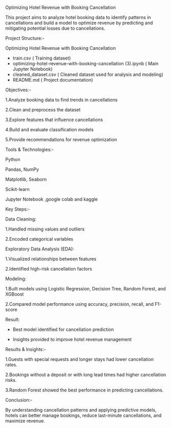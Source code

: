 Optimizing Hotel Revenue with Booking Cancellation

This project aims to analyze hotel booking data to identify patterns in cancellations and build a model to optimize revenue by predicting and mitigating potential losses due to cancellations.

Project Structure:-

Optimizing Hotel Revenue with Booking Cancellation

- train.csv                                ( Training dataset)
- optimizing-hotel-revenue-with-booking-cancellation (3).ipynb  ( Main Jupyter Notebook)
- cleaned_dataset.csv                      ( Cleaned dataset used for analysis and modeling)
- README.md                                ( Project documentation)

Objectives:-

1.Analyze booking data to find trends in cancellations

2.Clean and preprocess the dataset

3.Explore features that influence cancellations

4.Build and evaluate classification models

5.Provide recommendations for revenue optimization

Tools & Technologies:-

Python

Pandas, NumPy

Matplotlib, Seaborn

Scikit-learn

Jupyter Notebook ,google colab and kaggle

Key Steps:-

Data Cleaning:

1.Handled missing values and outliers

2.Encoded categorical variables

Exploratory Data Analysis (EDA):

1.Visualized relationships between features

2.Identified high-risk cancellation factors

Modeling:

1.Built models using Logistic Regression, Decision Tree, Random Forest, and XGBoost

2.Compared model performance using accuracy, precision, recall, and F1-score

Result:

- Best model identified for cancellation prediction

- Insights provided to improve hotel revenue management

Results & Insights:-

1.Guests with special requests and longer stays had lower cancellation rates.

2.Bookings without a deposit or with long lead times had higher cancellation risks.

3.Random Forest showed the best performance in predicting cancellations.

Conclusion:-

By understanding cancellation patterns and applying predictive models, hotels can better manage bookings, reduce last-minute cancellations, and maximize revenue.


